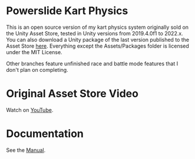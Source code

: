 # Powerslide Kart Physics
This is an open source version of my kart physics system originally sold on the Unity Asset Store, tested in Unity versions from 2019.4.0f1 to 2022.x. You can also download a Unity package of the last version published to the Asset Store [here](https://justinvoke.com/gamefiles/Powerslide_Kart_Physics_1.07.unitypackage). Everything except the Assets/Packages folder is licensed under the MIT License.

Other branches feature unfinished race and battle mode features that I don't plan on completing.

# Original Asset Store Video
Watch on [YouTube](https://www.youtube.com/watch?v=mCgnIVkOAhQ).

# Documentation
See the [Manual](https://github.com/JustInvoke/PowerslideKartPhysics/blob/main/Assets/PowerslideKartPhysics/Powerslide_Kart_Physics_Doc.pdf).
